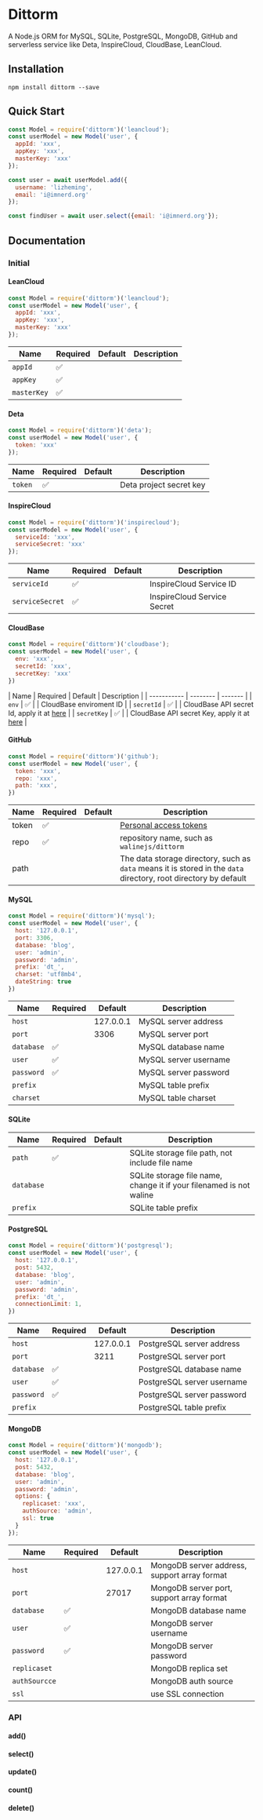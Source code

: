 # Dittorm

A Node.js ORM for MySQL, SQLite, PostgreSQL, MongoDB, GitHub and serverless service like Deta, InspireCloud, CloudBase, LeanCloud.

## Installation

```
npm install dittorm --save
```

## Quick Start

```js
const Model = require('dittorm')('leancloud');
const userModel = new Model('user', {
  appId: 'xxx',
  appKey: 'xxx',
  masterKey: 'xxx'
});

const user = await userModel.add({
  username: 'lizheming',
  email: 'i@imnerd.org'
});

const findUser = await user.select({email: 'i@imnerd.org'});
```

## Documentation

### Initial

#### LeanCloud

```js
const Model = require('dittorm')('leancloud');
const userModel = new Model('user', {
  appId: 'xxx',
  appKey: 'xxx',
  masterKey: 'xxx'
});
```

| Name        | Required | Default | Description |
| ----------- | -------- | ------- | ----------- |
| `appId`     | ✅        |         |             |
| `appKey`    | ✅        |         |             |
| `masterKey` | ✅        |         |             |

#### Deta

```js
const Model = require('dittorm')('deta');
const userModel = new Model('user', {
  token: 'xxx'
});
```


| Name    | Required | Default | Description             |
| ------- | -------- | ------- | ----------------------- |
| `token` | ✅        |         | Deta project secret key |

#### InspireCloud

```js
const Model = require('dittorm')('inspirecloud');
const userModel = new Model('user', {
  serviceId: 'xxx',
  serviceSecret: 'xxx'
});
```

| Name            | Required | Default | Description                 |
| --------------- | -------- | ------- | --------------------------- |
| `serviceId`     | ✅        |         | InspireCloud Service ID     |
| `serviceSecret` | ✅        |         | InspireCloud Service Secret |
#### CloudBase

```js
const Model = require('dittorm')('cloudbase');
const userModel = new Model('user', {
  env: 'xxx',
  secretId: 'xxx',
  secretKey: 'xxx'
})
```

| Name        | Required | Default | Description                                                                              |
| ----------- | -------- | ------- |
| `env`       | ✅        |         | CloudBase enviroment ID                                                                  |
| `secretId`  | ✅        |         | CloudBase API secret Id, apply it at [here](https://console.cloud.tencent.com/cam/capi)  |
| `secretKey` | ✅        |         | CloudBase API secret Key, apply it at [here](https://console.cloud.tencent.com/cam/capi) |

#### GitHub

```js
const Model = require('dittorm')('github');
const userModel = new Model('user', {
  token: 'xxx',
  repo: 'xxx',
  path: 'xxx',
})
```

| Name  | Required | Default | Description                                                                                                      |
| ----- | -------- | ------- | ---------------------------------------------------------------------------------------------------------------- |
| token | ✅        |         | [Personal access tokens](https://github.com/settings/tokens)                                                     |
| repo  | ✅        |         | repository name, such as `walinejs/dittorm`                                                                      |
| path  |          |         | The data storage directory, such as `data` means it is stored in the `data` directory, root directory by default |


#### MySQL

```js
const Model = require('dittorm')('mysql');
const userModel = new Model('user', {
  host: '127.0.0.1',
  port: 3306,
  database: 'blog',
  user: 'admin',
  password: 'admin',
  prefix: 'dt_',
  charset: 'utf8mb4',
  dateString: true
})
```

| Name       | Required | Default   | Description           |
| ---------- | -------- | --------- | --------------------- |
| `host`     |          | 127.0.0.1 | MySQL server address  |
| `port`     |          | 3306      | MySQL server port     |
| `database` | ✅        |           | MySQL database name   |
| `user`     | ✅        |           | MySQL server username |
| `password` | ✅        |           | MySQL server password |
| `prefix`   |          |           | MySQL table prefix    |
| `charset`  |          |           | MySQL table charset   |

#### SQLite


| Name       | Required | Default | Description                                                         |
| ---------- | -------- | ------- | ------------------------------------------------------------------- |
| `path`     | ✅        |         | SQLite storage file path, not include file name                     |
| `database` |          |         | SQLite storage file name, change it if your filenamed is not waline |
| `prefix`   |          |         | SQLite table prefix                                                 |
#### PostgreSQL

```js
const Model = require('dittorm')('postgresql');
const userModel = new Model('user', {
  host: '127.0.0.1',
  post: 5432,
  database: 'blog',
  user: 'admin',
  password: 'admin',
  prefix: 'dt_',
  connectionLimit: 1,
})
```

| Name       | Required | Default   | Description                |
| ---------- | -------- | --------- | -------------------------- |
| `host`     |          | 127.0.0.1 | PostgreSQL server address  |
| `port`     |          | 3211      | PostgreSQL server port     |
| `database` | ✅        |           | PostgreSQL database name   |
| `user`     | ✅        |           | PostgreSQL server username |
| `password` | ✅        |           | PostgreSQL server password |
| `prefix`   |          |           | PostgreSQL table prefix    |
#### MongoDB

```js
const Model = require('dittorm')('mongodb');
const userModel = new Model('user', {
  host: '127.0.0.1',
  post: 5432,
  database: 'blog',
  user: 'admin',
  password: 'admin',
  options: {
    replicaset: 'xxx',
    authSource: 'admin',
    ssl: true
  }
});
```

| Name          | Required | Default   | Description                                  |
| ------------- | -------- | --------- | -------------------------------------------- |
| `host`        |          | 127.0.0.1 | MongoDB server address, support array format |
| `port`        |          | 27017     | MongoDB server port, support array format    |
| `database`    | ✅        |           | MongoDB database name                        |
| `user`        | ✅        |           | MongoDB server username                      |
| `password`    | ✅        |           | MongoDB server password                      |
| `replicaset`  |          |           | MongoDB replica set                          |
| `authSourcce` |          |           | MongoDB auth source                          |
| `ssl`         |          |           | use SSL connection                           |
### API

#### add()
#### select()

#### update()

#### count()

#### delete()